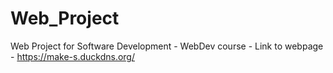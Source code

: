 # Web_Project

Web Project for Software Development - WebDev course -
Link to webpage - https://make-s.duckdns.org/

